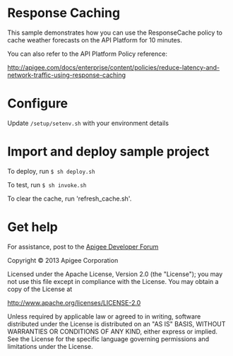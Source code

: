 # Response Caching

This sample demonstrates how you can use the ResponseCache policy to cache weather forecasts on the API Platform for 10 minutes.

You can also refer to the API Platform Policy reference:

http://apigee.com/docs/enterprise/content/policies/reduce-latency-and-network-traffic-using-response-caching

# Configure 

Update `/setup/setenv.sh` with your environment details

# Import and deploy sample project

To deploy, run `$ sh deploy.sh`

To test, run `$ sh invoke.sh`

To clear the cache, run 'refresh_cache.sh'.

# Get help

For assistance, post to the [Apigee Developer Forum](http://support.apigee.com)

Copyright © 2013 Apigee Corporation

Licensed under the Apache License, Version 2.0 (the "License"); you may not use
this file except in compliance with the License. You may obtain a copy
of the License at

http://www.apache.org/licenses/LICENSE-2.0

Unless required by applicable law or agreed to in writing, software
distributed under the License is distributed on an "AS IS" BASIS,
WITHOUT WARRANTIES OR CONDITIONS OF ANY KIND, either express or implied.
See the License for the specific language governing permissions and
limitations under the License.
